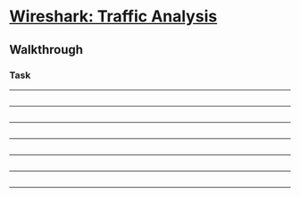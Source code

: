 # [Wireshark: Traffic Analysis](https://tryhackme.com/room/wiresharktrafficanalysis)

## Walkthrough


### Task 

****
```shell

```
****
```shell

```
****
```shell

```
****
```shell

```
****
```shell

```
****
```shell

```
****
```shell

```
